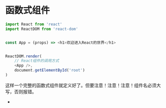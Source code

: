 # 函数式组件

```js
import React from 'react'
import ReactDOM from 'react-dom'


const App = (props) => <h1>欢迎进入React的世界</h1>


ReactDOM.render(
    // React组件的调用方式
    <App />,
    document.getElementById('root')
)
```

这样一个完整的函数式组件就定义好了。但要注意！注意！注意！组件名必须大写，否则报错。

- 
